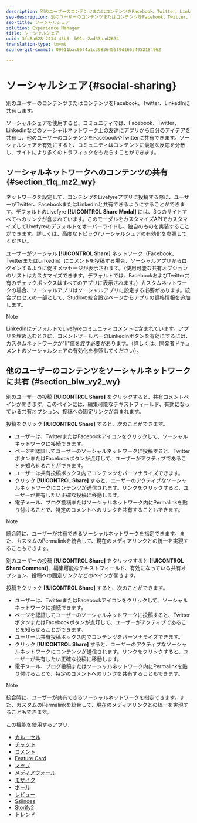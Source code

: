```yaml
---
description: 別のユーザーのコンテンツまたはコンテンツをFacebook、Twitter、LinkedInに共有します。
seo-description: 別のユーザーのコンテンツまたはコンテンツをFacebook、Twitter、LinkedInに共有します。
seo-title: ソーシャルシェア
solution: Experience Manager
title: ソーシャルシェア
uuid: 3fd8a628-2414-45b5- b91c-2ad33aad2634
translation-type: tm+mt
source-git-commit: 09011bac06f4a1c39836455f9d16654952184962

---
```



# ソーシャルシェア{#social-sharing}

別のユーザーのコンテンツまたはコンテンツをFacebook、Twitter、LinkedInに共有します。

ソーシャルシェアを使用すると、コミュニティでは、Facebook、Twitter、LinkedInなどのソーシャルネットワーク上の友達にアプリから自分のアイデアを共有し、他のユーザーのコンテンツをFacebookやTwitterに共有できます。ソーシャルシェアを有効にすると、コミュニティはコンテンツに最適な反応を分散し、サイトにより多くのトラフィックをもたらすことができます。

## ソーシャルネットワークへのコンテンツの共有 {#section_t1q_mz2_wy}

ネットワークを設定して、コンテンツをLivefyreアプリに投稿する際に、ユーザーがTwitter、FacebookまたはLinkedInと共有できるようにすることができます。デフォルトのLivefyre **[!UICONTROL Share Modal]** には、3つのサイトすべてへのリンクが含まれています。このモーダルをカスタマイズAPIでカスタマイズしてLivefyreのデフォルトをオーバーライドし、独自のものを実装することができます。詳しくは、高度なトピック/ソーシャルシェアの有効化を参照してください。

ユーザーがソーシャル **[!UICONTROL Share]** ネットワーク（Facebook、TwitterまたはLinkedIn）にコメントを投稿する場合、ソーシャルアプリからログインするように促すメッセージが表示されます。（使用可能な共有オプションのリストはカスタマイズできます。デフォルトでは、FacebookおよびTwitter共有のチェックボックスはすべてのアプリに表示されます。）カスタムネットワークの場合、ソーシャルアプリはソーシャルアプリに設定する必要があります。統合プロセスの一部として、Studioの統合設定ページからアプリの資格情報を追加します。

>[!NOTE]
>
>LinkedInはデフォルトでLivefyreコミュニティコメントに含まれています。アプリを埋め込むときに、コメントツールバーのLinkedInボタンを有効にするには、カスタムネットワークが&quot;li&quot;値を渡す必要があります。（詳しくは、開発者ドキュメントのソーシャルシェアの有効化を参照してください）。

## 他のユーザーのコンテンツをソーシャルネットワークに共有 {#section_blw_vy2_wy}

別のユーザーの投稿 **[!UICONTROL Share]** をクリックすると、共有コメントペインが開きます。このペインには、編集可能なテキストフィールド、有効になっている共有オプション、投稿への固定リンクが含まれます。

投稿をクリック **[!UICONTROL Share]** すると、次のことができます。

* ユーザーは、TwitterまたはFacebookアイコンをクリックして、ソーシャルネットワークに接続できます。
* ページを認証してユーザーのソーシャルネットワークに投稿すると、TwitterボタンまたはFacebookボタンが点灯して、ユーザーがアクティブであることを知らせることができます。
* ユーザーは共有投稿ボックス内でコンテンツをパーソナライズできます。
* クリック **[!UICONTROL Share]** すると、ユーザーのアクティブなソーシャルネットワークにコンテンツが送信されます。リンクをクリックすると、ユーザーが共有したい正確な投稿に移動します。
* 電子メール、ブログ投稿またはソーシャルネットワーク内にPermalinkを貼り付けることで、特定のコメントへのリンクを共有することもできます。

>[!NOTE]
>
>統合時に、ユーザーが共有できるソーシャルネットワークを指定できます。また、カスタムのPermalinkを統合して、現在のメディアリンクとの統一を実現することもできます。

別のユーザーの投稿 **[!UICONTROL Share]** をクリックすると **[!UICONTROL Share Comment]**、編集可能なテキストフィールド、有効になっている共有オプション、投稿への固定リンクなどのペインが開きます。

投稿をクリック **[!UICONTROL Share]** すると、次のことができます。

* ユーザーは、TwitterまたはFacebookアイコンをクリックして、ソーシャルネットワークに接続できます。
* ページを認証してユーザーのソーシャルネットワークに投稿すると、TwitterボタンまたはFacebookボタンが点灯して、ユーザーがアクティブであることを知らせることができます。
* ユーザーは共有投稿ボックス内でコンテンツをパーソナライズできます。
* クリック **[!UICONTROL Share]** すると、ユーザーのアクティブなソーシャルネットワークにコンテンツが送信されます。リンクをクリックすると、ユーザーが共有したい正確な投稿に移動します。
* 電子メール、ブログ投稿またはソーシャルネットワーク内にPermalinkを貼り付けることで、特定のコメントへのリンクを共有することもできます。

>[!NOTE]
>
>統合時に、ユーザーが共有できるソーシャルネットワークを指定できます。また、カスタムのPermalinkを統合して、現在のメディアリンクとの統一を実現することもできます。



この機能を使用するアプリ:

* [カルーセル](/help/using/c-about-apps/c-carousel-app/c-carousel-app.md#c_carousel_app)
* [チャット](/help/using/c-about-apps/c-chat-app/c-chat-app.md#c_chat_app)
* [コメント](/help/using/c-about-apps/c-comments/c-comments.md)
* [Feature Card](/help/using/c-about-apps/c-feature-card-app/c-feature-card-app.md#c_feature_card_app)
* [マップ](/help/using/c-about-apps/c-map-app/c-map-app.md#c_map_app)
* [メディアウォール](/help/using/c-about-apps/c-media-wall-app/c-media-wall-app.md#c_media_wall_app)
* [モザイク](/help/using/c-about-apps/c-mosaic-app/c-mosaic-app.md#c_mosaic_app)
* [ポール](/help/using/c-about-apps/c-polls-app/c-polls-app.md#c_polls_app)
* [レビュー](/help/using/c-about-apps/c-reviews-app/c-reviews-app.md#c_reviews_app)
* [Ssiindes](/help/using/c-about-apps/c-sidenotes-app/c-sidenotes-app.md#c_sidenotes_app)
* [Storify2](/help/using/c-about-apps/c-storify2/c-storify2.md#c_storify2)
* [トレンド](/help/using/c-about-apps/c-trending-app/c-trending-app.md#c_trending_app)

